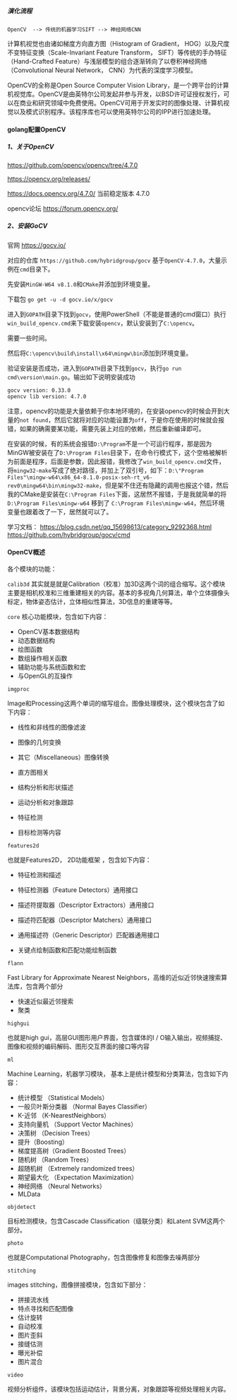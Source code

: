 ##### 演化流程

`OpenCV  --> 传统的机器学习SIFT --> 神经网络CNN`

计算机视觉也由诸如梯度方向直方图（Histogram of Gradient， HOG）以及尺度不变特征变换（Scale-Invariant Feature Transform， SIFT）等传统的手办特征（Hand-Crafted Feature）与浅层模型的组合逐渐转向了以卷积神经网络（Convolutional Neural Network， CNN）为代表的深度学习模型。

OpenCV的全称是Open Source Computer Vision Library，是一个跨平台的计算机视觉库。OpenCV是由英特尔公司发起并参与开发，以BSD许可证授权发行，可以在商业和研究领域中免费使用。OpenCV可用于开发实时的图像处理、计算机视觉以及模式识别程序。该程序库也可以使用英特尔公司的IPP进行加速处理。


#### golang配置OpenCV

##### 1、关于OpenCV

https://github.com/opencv/opencv/tree/4.7.0

https://opencv.org/releases/

https://docs.opencv.org/4.7.0/  当前稳定版本 4.7.0

opencv论坛 https://forum.opencv.org/


##### 2、安装GoCV

官网 https://gocv.io/

对应的仓库 `https://github.com/hybridgroup/gocv`  基于`OpenCV-4.7.0`，大量示例在`cmd`目录下。

先安装`MinGW-W64 v8.1.0`和`CMake`并添加到环境变量。

下载包 `go get -u -d gocv.io/x/gocv`

进入到`GOPATH`目录下找到`gocv`，使用PowerShell（不能是普通的cmd窗口）执行`win_build_opencv.cmd`来下载安装`opencv`，默认安装到了`C:\opencv`。

需要一些时间。

然后将`C:\opencv\build\install\x64\mingw\bin`添加到环境变量。

验证安装是否成功，进入到`GOPATH`目录下找到`gocv`，执行`go run cmd\version\main.go`。输出如下说明安装成功

```bash
gocv version: 0.33.0
opencv lib version: 4.7.0
```

注意，opencv的功能是大量依赖于你本地环境的，在安装opencv的时候会开到大量的`not found`，然后它就将对应的功能设置为`off`，于是你在使用的时候就会报错，如果的确需要某功能，需要先装上对应的依赖，然后重新编译即可。

在安装的时候，有的系统会报错`D:\Program`不是一个可运行程序，那是因为MinGW被安装在了`D:\Program Files`目录下，在命令行模式下，这个空格被解析为前面是程序，后面是参数，因此报错，我修改了`win_build_opencv.cmd`文件，将`mingw32-make`写成了绝对路径，并加上了双引号，如下：`D:\"Program Files"\mingw-w64\x86_64-8.1.0-posix-seh-rt_v6-rev0\mingw64\bin\mingw32-make`，但是架不住还有隐藏的调用也报这个错，然后我的CMake是安装在`C:\Program Files`下面，这居然不报错，于是我就简单的将`D:\Program Files\mingw-w64` 移到了 `C:\Program Files\mingw-w64`，然后环境变量也跟着改了一下，居然就可以了。


学习文档：
https://blog.csdn.net/qq_15698613/category_9292368.html
https://github.com/hybridgroup/gocv/cmd


#### OpenCV概述

各个模块的功能：

`calib3d`
其实就是就是Calibration（校准）加3D这两个词的组合缩写。这个模块主要是相机校准和三维重建相关的内容。基本的多视角几何算法，单个立体摄像头标定，物体姿态估计，立体相似性算法，3D信息的重建等等。

`core`
核心功能模块，包含如下内容：

- OpenCV基本数据结构
- 动态数据结构
- 绘图函数
- 数组操作相关函数
- 辅助功能与系统函数和宏
- 与OpenGL的互操作

`imgproc`

Image和Processing这两个单词的缩写组合。图像处理模块，这个模块包含了如下内容：

- 线性和非线性的图像滤波

- 图像的几何变换
- 其它（Miscellaneous）图像转换
- 直方图相关
- 结构分析和形状描述
- 运动分析和对象跟踪
- 特征检测
- 目标检测等内容

`features2d`

也就是Features2D， 2D功能框架 ，包含如下内容：

- 特征检测和描述

- 特征检测器（Feature Detectors）通用接口
- 描述符提取器（Descriptor Extractors）通用接口
- 描述符匹配器（Descriptor Matchers）通用接口
- 通用描述符（Generic Descriptor）匹配器通用接口
- 关键点绘制函数和匹配功能绘制函数

`flann`

 Fast Library for Approximate Nearest Neighbors，高维的近似近邻快速搜索算法库，包含两个部分

- 快速近似最近邻搜索
- 聚类

`highgui`

也就是high gui，高层GUI图形用户界面，包含媒体的I / O输入输出，视频捕捉、图像和视频的编码解码、图形交互界面的接口等内容

`ml`


Machine Learning，机器学习模块， 基本上是统计模型和分类算法，包含如下内容：

- 统计模型 （Statistical Models）
- 一般贝叶斯分类器 （Normal Bayes Classifier）
- K-近邻 （K-NearestNeighbors）
- 支持向量机 （Support Vector Machines）
- 决策树 （Decision Trees）
- 提升（Boosting）
- 梯度提高树（Gradient Boosted Trees）
- 随机树 （Random Trees）
- 超随机树 （Extremely randomized trees）
- 期望最大化 （Expectation Maximization）
- 神经网络 （Neural Networks）
- MLData

`objdetect`

目标检测模块，包含Cascade Classification（级联分类）和Latent SVM这两个部分。

`photo`

也就是Computational Photography，包含图像修复和图像去噪两部分

`stitching`

images stitching，图像拼接模块，包含如下部分：

- 拼接流水线
- 特点寻找和匹配图像
- 估计旋转
- 自动校准
- 图片歪斜
- 接缝估测
- 曝光补偿
- 图片混合

`video`


视频分析组件，该模块包括运动估计，背景分离，对象跟踪等视频处理相关内容。





